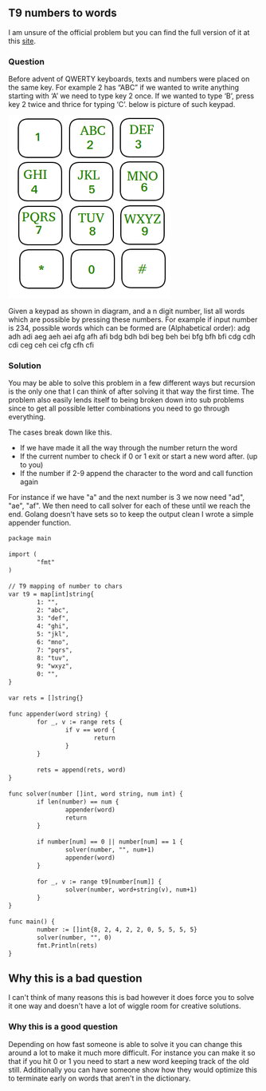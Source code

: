 ## T9 numbers to words

I am unsure of the official problem but you can find the full version of it
at this [site](https://www.geeksforgeeks.org/find-possible-words-phone-digits/).

### Question

Before advent of QWERTY keyboards, texts and numbers were placed on the same key. For 
example 2 has “ABC” if we wanted to write anything starting with ‘A’ we need to type key
2 once. If we wanted to type ‘B’, press key 2 twice and thrice for typing ‘C’. below is
picture of such keypad.

![](../imgs/mobile-keypad.png)

Given a keypad as shown in diagram, and a n digit number, list all words which are possible
by pressing these numbers. For example if input number is 234, possible words which can 
be formed are (Alphabetical order): adg adh adi aeg aeh aei afg afh afi bdg bdh bdi beg beh bei bfg 
bfh bfi cdg cdh cdi ceg ceh cei cfg cfh cfi

### Solution

You may be able to solve this problem in a few different ways but recursion is the only one
that I can think of after solving it that way the first time. The problem also easily lends
itself to being broken down into sub problems since to get all possible letter combinations
you need to go through everything.

The cases break down like this.

 - If we have made it all the way through the number return the word
 - If the current number to check if 0 or 1 exit or start a new word after. (up to you)
 - If the number if 2-9 append the character to the word and call function again

For instance if we have "a" and the next number is 3 we now need "ad", "ae", "af".
We then need to call solver for each of these until we reach the end. Golang doesn't
have sets so to keep the output clean I wrote a simple appender function.

```golang
package main

import (
        "fmt"
)

// T9 mapping of number to chars
var t9 = map[int]string{
        1: "",
        2: "abc",
        3: "def",
        4: "ghi",
        5: "jkl",
        6: "mno",
        7: "pqrs",
        8: "tuv",
        9: "wxyz",
        0: "",
}

var rets = []string{}

func appender(word string) {
        for _, v := range rets {
                if v == word {
                        return
                }
        }

        rets = append(rets, word)
}

func solver(number []int, word string, num int) {
        if len(number) == num {
                appender(word)
                return
        }

        if number[num] == 0 || number[num] == 1 {
                solver(number, "", num+1)
                appender(word)
        }

        for _, v := range t9[number[num]] {
                solver(number, word+string(v), num+1)
        }
}

func main() {
        number := []int{8, 2, 4, 2, 2, 0, 5, 5, 5, 5}
        solver(number, "", 0)
        fmt.Println(rets)
}
```

## Why this is a bad question

I can't think of many reasons this is bad however it does force you to solve it one way
and doesn't have a lot of wiggle room for creative solutions.

### Why this is a good question

Depending on how fast someone is able to solve it you can change this around a lot to
make it much more difficult. For instance you can make it so that if you hit 0 or 1
you need to start a new word keeping track of the old still. Additionally you can have
someone show how they would optimize this to terminate early on words that aren't in the
dictionary.
